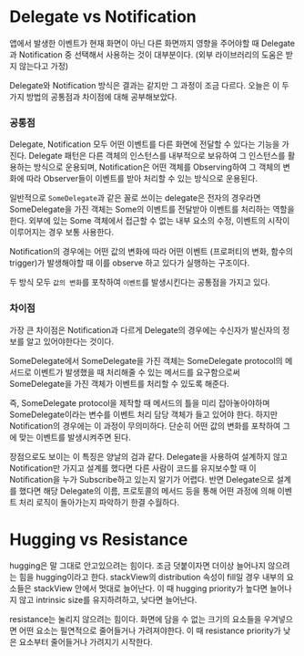 # Delegate vs Notification

앱에서 발생한 이벤트가 현재 화면이 아닌 다른 화면까지 영향을 주어야할 때 Delegate과 Notification 중 선택해서 사용하는 것이 대부분이다. (외부 라이브러리의 도움은 받지 않는다고 가정)

Delegate와 Notification 방식은 결과는 같지만 그 과정이 조금 다르다. 오늘은 이 두가지 방법의 공통점과 차이점에 대해 공부해보았다.



### 공통점

Delegate, Notification 모두 어떤 이벤트를 다른 화면에 전달할 수 있다는 기능을 가진다. Delegate 패턴은 다른 객체의 인스턴스를 내부적으로 보유하여 그 인스턴스를 활용하는 방식으로 운용되며, Notification은 어떤 객체를 Observing하여 그 객체의 변화에 따라 Observer들이 이벤트를 받아 처리할 수 있는 방식으로 운용된다.

일반적으로 `SomeDelegate`과 같은 꼴로 쓰이는 delegate은 전자의 경우라면 SomeDelegate을 가진 객체는 Some의 이벤트를 전달받아 이벤트를 처리하는 역할을 한다. 외부에 있는 Some 객체에서 접근할 수 없는 내부 요소의 수정, 이벤트의 시작이 이루어지는 경우 보통 사용한다.

Notification의 경우에는 어떤 값의 변화에 따라 어떤 이벤트 (프로퍼티의 변화, 함수의 trigger)가 발생해야할 때 이를 observe 하고 있다가 실행하는 구조이다. 

두 방식 모두 `값의 변화`를 포착하여 `이벤트`를 발생시킨다는 공통점을 가지고 있다.



### 차이점

가장 큰 차이점은 Notification과 다르게 Delegate의 경우에는 수신자가 발신자의 정보를 알고 있어야한다는 것이다.

SomeDelegate에서 SomeDelegate을 가진 객체는 SomeDelegate protocol의 메서드로 이벤트가 발생했을 때 처리해줄 수 있는 메서드를 요구함으로써 SomeDelegate을 가진 객체가 이벤트를 처리할 수 있도록 해준다.

즉, SomeDelegate protocol을 제작할 때 메서드의 틀을 미리 잡아놓아야하며 SomeDelegate이라는 변수를 이벤트 처리 담당 객체가 들고 있어야 한다. 하지만 Notification의 경우에는 이 과정이 무의미하다. 단순히 어떤 값의 변화를 포착하여 그에 맞는 이벤트를 발생시켜주면 된다. 

장점으로도 보이는 이 특징은 양날의 검과 같다. Delegate을 사용하여 설계하지 않고 Notification만 가지고 설계를 했다면 다른 사람이 코드를 유지보수할 때 이 Notification을 누가 Subscribe하고 있는지 알기가 어렵다. 반면 Delegate으로 설계를 했다면 해당 Delegate의 이름, 프로토콜의 메서드 등을 통해 어떤 과정에 의해 이벤트 처리 로직이 돌아가는지 파악하기 한결 수월하다.


# Hugging vs Resistance

hugging은 말 그대로 안고있으려는 힘이다. 조금 덧붙이자면 더이상 늘어나지 않으려는 힘을 hugging이라고 한다. stackView의 distribution 속성이 fill일 경우 내부의 요소들은 stackView 안에서 멋대로 늘어난다. 이 때 hugging priority가 높다면 늘어나지 않고 intrinsic size를 유지하려하고, 낮다면 늘어난다.



resistance는 눌리지 않으려는 힘이다. 화면에 담을 수 없는 크기의 요소들을 우겨넣으면 어떤 요소는 필연적으로 줄어들거나 가려져야한다. 이 때 resistance priority가 낮은 요소부터 줄어들거나 가려지기 시작한다.
